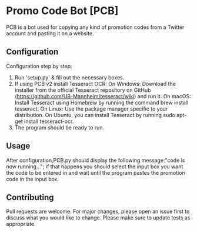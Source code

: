 # Promo Code Bot [PCB]

PCB is a bot used for copying any kind of promotion codes from a Twitter account and pasting it on a website.

## Configuration

Configuration step by step:
1. Run 'setup.py' & fill out the necessary boxes.
2. If using PCB v2 install Tesseract OCR:
   On Windows: Download the installer from the official Tesseract repository on GitHub (https://github.com/UB-Mannheim/tesseract/wiki) and run it.
   On macOS: Install Tesseract using Homebrew by running the command brew install tesseract.
   On Linux: Use the package manager specific to your distribution. On Ubuntu, you can install Tesseract by running sudo apt-get install tesseract-ocr. 
3. The program should be ready to run.

## Usage

After configuration,PCB.py should display the following message:"code is now running..."; 
if that happens you should select the input box you want the code to be entered in and wait
until the program pastes the promotion code in the input box.

## Contributing

Pull requests are welcome. For major changes, please open an issue first to discuss what you would like to change.
Please make sure to update tests as appropriate.

